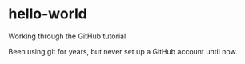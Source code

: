 # hello-world
Working through the GitHub tutorial

Been using git for years, but never set up a GitHub account until now.
